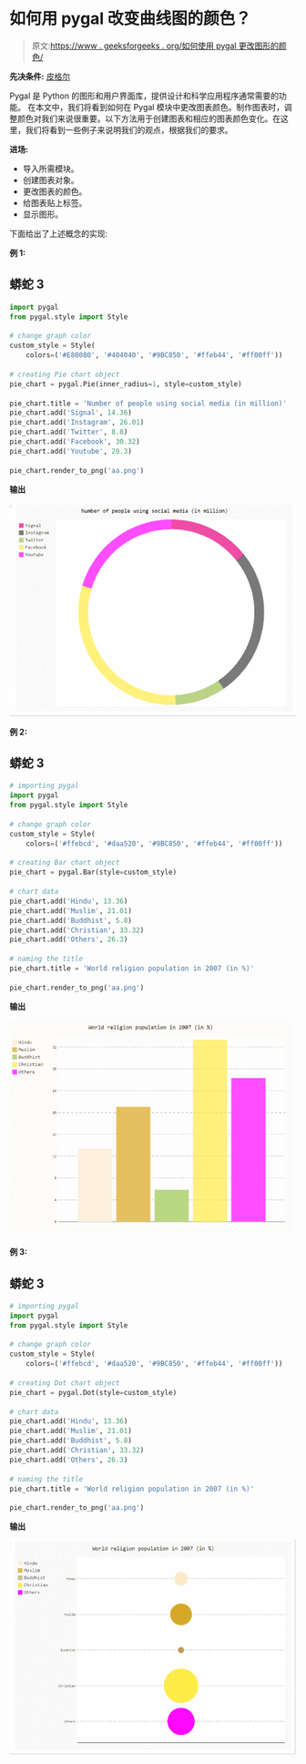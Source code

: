 # 如何用 pygal 改变曲线图的颜色？

> 原文:[https://www . geeksforgeeks . org/如何使用 pygal 更改图形的颜色/](https://www.geeksforgeeks.org/how-to-change-the-color-of-a-graph-plot-using-pygal/)

**先决条件:** [皮格尔](http://www.pygal.org/en/stable/)

Pygal 是 Python 的图形和用户界面库，提供设计和科学应用程序通常需要的功能。
在本文中，我们将看到如何在 Pygal 模块中更改图表颜色。制作图表时，调整颜色对我们来说很重要。以下方法用于创建图表和相应的图表颜色变化。在这里，我们将看到一些例子来说明我们的观点，根据我们的要求。

**进场:**

*   导入所需模块。
*   创建图表对象。
*   更改图表的颜色。
*   给图表贴上标签。
*   显示图形。

下面给出了上述概念的实现:

**例 1:**

## 蟒蛇 3

```py
import pygal
from pygal.style import Style

# change graph color
custom_style = Style(
    colors=('#E80080', '#404040', '#9BC850', '#ffeb44', '#ff00ff'))

# creating Pie chart object
pie_chart = pygal.Pie(inner_radius=1, style=custom_style)

pie_chart.title = 'Number of people using social media (in million)'
pie_chart.add('Signal', 14.36)
pie_chart.add('Instagram', 26.01)
pie_chart.add('Twitter', 8.8)
pie_chart.add('Facebook', 30.32)
pie_chart.add('Youtube', 20.3)

pie_chart.render_to_png('aa.png')
```

**输出**

![](img/67f09605f0b9a7dddde9d22ca4b60853.png)

**例 2:**

## 蟒蛇 3

```py
# importing pygal
import pygal
from pygal.style import Style

# change graph color
custom_style = Style(
    colors=('#ffebcd', '#daa520', '#9BC850', '#ffeb44', '#ff00ff'))

# creating Bar chart object
pie_chart = pygal.Bar(style=custom_style)

# chart data
pie_chart.add('Hindu', 13.36)
pie_chart.add('Muslim', 21.01)
pie_chart.add('Buddhist', 5.8)
pie_chart.add('Christian', 33.32)
pie_chart.add('Others', 26.3)

# naming the title
pie_chart.title = 'World religion population in 2007 (in %)'

pie_chart.render_to_png('aa.png')
```

**输出**

![](img/6f2a88ab3de4b199e0f778187f6b5a0e.png)

**例 3:**

## 蟒蛇 3

```py
# importing pygal
import pygal
from pygal.style import Style

# change graph color
custom_style = Style(
    colors=('#ffebcd', '#daa520', '#9BC850', '#ffeb44', '#ff00ff'))

# creating Dot chart object
pie_chart = pygal.Dot(style=custom_style)

# chart data
pie_chart.add('Hindu', 13.36)
pie_chart.add('Muslim', 21.01)
pie_chart.add('Buddhist', 5.8)
pie_chart.add('Christian', 33.32)
pie_chart.add('Others', 26.3)

# naming the title
pie_chart.title = 'World religion population in 2007 (in %)'

pie_chart.render_to_png('aa.png')
```

**输出**

![](img/b14e4f66d6d9bb93cc168e60d1ce90ea.png)